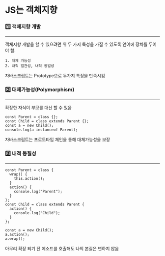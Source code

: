 # JS는 객체지향

### 1️⃣ 객체지향 개발
<hr/>

객체지향 개발을 할 수 있으려면 위 두 가지 특성을 가질 수 있도록 언어에 장치를 두어야 함.

```
1. 대체 가능성
2. 내적 일관성, 내적 동일성
```
자바스크립트는 Prototype으로 두가지 특징을 만족시킴

### 2️⃣ 대체가능성(Polymorphism)
<hr/>

확장한 자식이 부모를 대신 할 수 있음

```
const Parent = class {};
const Child = class extends Parent {};
const a = new Child();
console.log(a instanceof Parent);
```

자바스크립트는 프로토타입 체인을 통해 대체가능성을 보장

### 3️⃣ 내적 동질성
<hr/>

```
const Parent = class {
  wrap() {
    this.action();
  }
  action() {
    console.log("Parent");
  }
};
const Child = class extends Parent {
  action() {
    console.log("Child");
  }
};

const a = new Child();
a.action();
a.wrap();

```

아무리 확장 되기 전 메소드를 호출해도 나의 본질은 변하지 않음